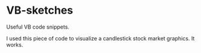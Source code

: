 # VB-sketches
Useful VB code snippets. 

I used this piece of code to visualize a candlestick stock market graphics. It works.

